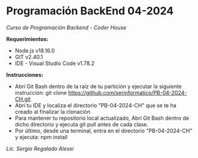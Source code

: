 # Programación BackEnd 04-2024
*Curso de Programación Backend - Coder House*


**Requerimientos:**
- Node.js v18.16.0
- GIT v2.40.1
- IDE - Visual Studio Code v1.78.2

**Instrucciones:**
- Abrí Git Bash dentro de la raíz de tu partición y ejecutar la siguiente instrucción: git clone https://github.com/serinformatico/PB-04-2024-CH.git
- Abrí tu IDE y localiza el directorio "PB-04-2024-CH" que se te ha creado al finalizar la clonación
- Para mantener tu repositorio local actualizado, Abrí Git Bash dentro de dicho directorio y ejecuta git pull antes de cada clase.
- Por último, desde una terminal, entra en el directorio "PB-04-2024-CH" y ejecuta: npm install

*Lic. Sergio Regalado Alessi*
